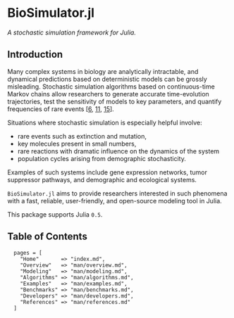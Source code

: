 # BioSimulator.jl

*A stochastic simulation framework for Julia.*

## Introduction

Many complex systems in biology are analytically intractable, and dynamical predictions based on deterministic models can be grossly misleading. Stochastic simulation algorithms based on continuous-time Markov chains allow researchers to generate accurate time-evolution trajectories, test the sensitivity of models to key parameters, and quantify frequencies of rare events [[6](man/references.html#6), [11](man/references.html#11), [15](man/references.html#15)].

Situations where stochastic simulation is especially helpful involve:

- rare events such as extinction and mutation,
- key molecules present in small numbers,
- rare reactions with dramatic influence on the dynamics of the system
- population cycles arising from demographic stochasticity.

Examples of such systems include gene expression networks, tumor suppressor pathways, and demographic and ecological systems.

`BioSimulator.jl` aims to provide researchers interested in such phenomena with a fast, reliable, user-friendly, and open-source modeling tool in Julia.

This package supports Julia `0.5`.

## Table of Contents

```@contents
  pages = [
    "Home"       => "index.md",
    "Overview"   => "man/overview.md",
    "Modeling"   => "man/modeling.md",
    "Algorithms" => "man/algorithms.md",
    "Examples"   => "man/examples.md",
    "Benchmarks" => "man/benchmarks.md",
    "Developers" => "man/developers.md",
    "References" => "man/references.md"
  ]
```
